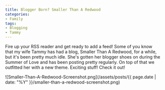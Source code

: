 ```yaml
---
title: Blogger Born? Smaller Than A Redwood
categories:
- Family
tags:
- Blogging
- Tammy
---
```


Fire up your RSS reader and get ready to add a feed! Some of you know that my wife Tammy has had a blog, Smaller Than A Redwood, for a while, but it's been pretty much idle. She's gotten her blogger shoes on during the Summer of Love and has been posting pretty regularly. On top of that we outfitted her with a new theme. Exciting stuff! Check it out!

![Smaller-Than-A-Redwood-Screenshot.png](/assets/posts/{{ page.date | date: "%Y" }}/smaller-than-a-redwood-screenshot.png)



